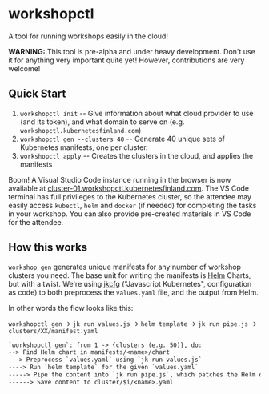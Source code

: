 # workshopctl

A tool for running workshops easily in the cloud!

**WARNING:** This tool is pre-alpha and under heavy development. Don't use it for anything
very important quite yet! However, contributions are very welcome!

## Quick Start

1. `workshopctl init` -- Give information about what cloud provider to use (and its token),
    and what domain to serve on (e.g. `workshopctl.kubernetesfinland.com`)
1. `workshopctl gen --clusters 40` -- Generate 40 unique sets of Kubernetes manifests, one per cluster.
1. `workshopctl apply` -- Creates the clusters in the cloud, and applies the manifests

Boom! A Visual Studio Code instance running in the browser is now available at [cluster-01.workshopctl.kubernetesfinland.com](https://cluster-01.workshopctl.kubernetesfinland.com).
The VS Code terminal has full privileges to the Kubernetes cluster, so the attendee may easily
access `kubectl`, `helm` and `docker` (if needed) for completing the tasks in your workshop.
You can also provide pre-created materials in VS Code for the attendee.

## How this works

`workshop gen` generates unique manifests for any number of workshop clusters
you need. The base unit for writing the manifests is [Helm](https://helm.sh/) Charts, but with a
twist. We're using [jkcfg](https://jkcfg.github.io/#/) ("Javascript Kubernetes", configuration as
code) to both preprocess the `values.yaml` file, and the output from Helm.

In other words the flow looks like this:

`workshopctl gen` -> `jk run values.js` -> `helm template` -> `jk run pipe.js` -> `clusters/XX/manifest.yaml`

```txt
`workshopctl gen`: from 1 -> {clusters (e.g. 50)}, do:
--> Find Helm chart in manifests/<name>/chart
---> Preprocess `values.yaml` using `jk run values.js`
----> Run `helm template` for the given `values.yaml`
-----> Pipe the content into `jk run pipe.js`, which patches the Helm output on the fly
------> Save content to cluster/$i/<name>.yaml
```
